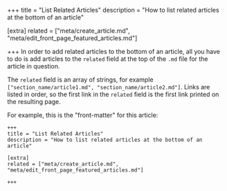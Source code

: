 +++
title = "List Related Articles"
description = "How to list related articles at the bottom of an article"

[extra]
related = ["meta/create_article.md", "meta/edit_front_page_featured_articles.md"]

+++
In order to add related articles to the bottom of an article, all you have to do is add articles to the `related` field at the top of the `.md` file for the article in question.

The `related` field is an array of strings, for example `["section_name/article1.md", "section_name/article2.md"]`. Links are listed in order, so the first link in the `related` field is the first link printed on the resulting page.

For example, this is the "front-matter" for this article:

```
+++
title = "List Related Articles"
description = "How to list related articles at the bottom of an article"

[extra]
related = ["meta/create_article.md", "meta/edit_front_page_featured_articles.md"]

+++
```